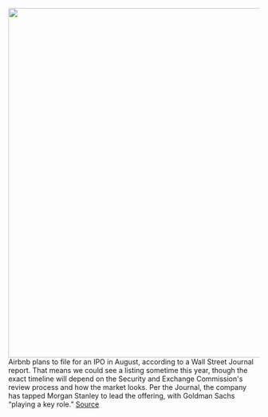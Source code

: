 <img src='https://cdn.vox-cdn.com/thumbor/kYSfd7DK_CSaZyH0G8JTGsVQn-4=/0x0:5123x3441/1200x800/filters:focal(2153x1312:2971x2130)/cdn.vox-cdn.com/uploads/chorus_image/image/67193100/1217662280.jpg.0.jpg' width='700px' /><br/>
Airbnb plans to file for an IPO in August, according to a Wall Street Journal report. That means we could see a listing sometime this year, though the exact timeline will depend on the Security and Exchange Commission's review process and how the market looks. Per the Journal, the company has tapped Morgan Stanley to lead the offering, with Goldman Sachs “playing a key role.”
<a href='https://www.theverge.com/2020/8/12/21364874/airbnb-public-ipo-2020-date-rumor-coronavirus-covid19-pandemic'> Source <a/>
